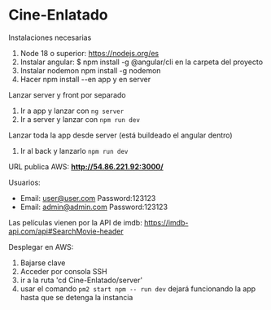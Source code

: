 # Cine-Enlatado

Instalaciones necesarias
1. Node 18 o superior: https://nodejs.org/es
2. Instalar angular: $ npm install -g @angular/cli en la carpeta del proyecto
3. Instalar nodemon npm install -g nodemon
4. Hacer npm install --en app y en server


Lanzar server y front por separado

1. Ir a app y lanzar con ```ng server```
2. Ir a server y lanzar con ```npm run dev```


Lanzar toda la app desde server (está buildeado el angular dentro)
1. Ir al back y lanzarlo ```npm run dev```


URL publica AWS: **http://54.86.221.92:3000/**

Usuarios:
  - Email: user@user.com Password:123123
  - Email: admin@admin.com Password:123123

Las películas vienen por la API de imdb: https://imdb-api.com/api#SearchMovie-header


Desplegar en AWS:

  1. Bajarse clave
  2. Acceder por consola SSH
  3. ir a la ruta 'cd Cine-Enlatado/server'
  4. usar el comando ```pm2 start npm -- run dev``` dejará funcionando la app hasta que se detenga la instancia
